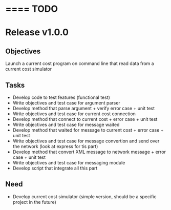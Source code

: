 ====
TODO
====

Release v1.0.0
==============

Objectives
----------
    
Launch a current cost program on command line that read data from a current cost simulator

Tasks
-----

* Develop code to test features (functional test)
* Write objectives and test case for argument parser
* Develop method that parse argument + verify error case + unit test
* Write objectives and test case for current cost connection
* Develop method that connect to current cost + error case + unit test
* Write objectives and test case for message waited
* Develop method that waited for message to current cost + error case + unit test
* Write objectives and test case for message convertion and send over the network (look at express for tis part)
* Develop method that convert XML message to network message + error case  + unit test
* Write objectives and test case for messaging module
* Develop script that integrate all this part 

Need
----

* Develop current cost simulator (simple version, should be a specific project in the future)

